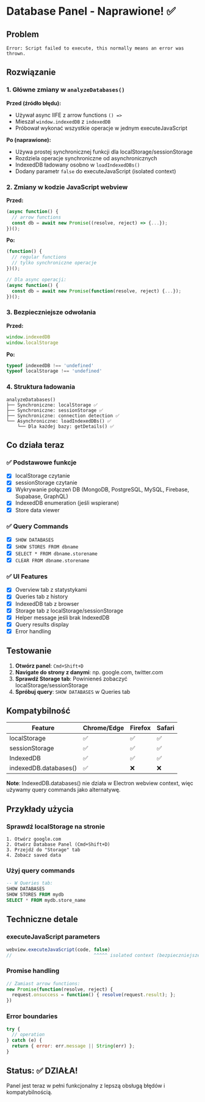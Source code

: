 # Database Panel - Naprawione! ✅

## Problem
```
Error: Script failed to execute, this normally means an error was thrown.
```

## Rozwiązanie

### 1. Główne zmiany w `analyzeDatabases()`

**Przed (źródło błędu):**
- Używał async IIFE z arrow functions `() =>`
- Mieszał `window.indexedDB` z `indexedDB`
- Próbował wykonać wszystkie operacje w jednym executeJavaScript

**Po (naprawione):**
- Używa prostej synchronicznej funkcji dla localStorage/sessionStorage
- Rozdziela operacje synchroniczne od asynchronicznych
- IndexedDB ładowany osobno w `loadIndexedDBs()`
- Dodany parametr `false` do executeJavaScript (isolated context)

### 2. Zmiany w kodzie JavaScript webview

**Przed:**
```javascript
(async function() {
  // arrow functions
  const db = await new Promise((resolve, reject) => {...});
})();
```

**Po:**
```javascript
(function() {
  // regular functions
  // tylko synchroniczne operacje
})();

// Dla async operacji:
(async function() {
  const db = await new Promise(function(resolve, reject) {...});
})();
```

### 3. Bezpieczniejsze odwołania

**Przed:**
```javascript
window.indexedDB
window.localStorage
```

**Po:**
```javascript
typeof indexedDB !== 'undefined'
typeof localStorage !== 'undefined'
```

### 4. Struktura ładowania

```
analyzeDatabases()
├── Synchroniczne: localStorage ✅
├── Synchroniczne: sessionStorage ✅
├── Synchroniczne: connection detection ✅
└── Asynchroniczne: loadIndexedDBs() ✅
    └── Dla każdej bazy: getDetails() ✅
```

## Co działa teraz

### ✅ Podstawowe funkcje
- [x] localStorage czytanie
- [x] sessionStorage czytanie
- [x] Wykrywanie połączeń DB (MongoDB, PostgreSQL, MySQL, Firebase, Supabase, GraphQL)
- [x] IndexedDB enumeration (jeśli wspierane)
- [x] Store data viewer

### ✅ Query Commands
- [x] `SHOW DATABASES`
- [x] `SHOW STORES FROM dbname`
- [x] `SELECT * FROM dbname.storename`
- [x] `CLEAR FROM dbname.storename`

### ✅ UI Features
- [x] Overview tab z statystykami
- [x] Queries tab z history
- [x] IndexedDB tab z browser
- [x] Storage tab z localStorage/sessionStorage
- [x] Helper message jeśli brak IndexedDB
- [x] Query results display
- [x] Error handling

## Testowanie

1. **Otwórz panel**: `Cmd+Shift+D`
2. **Navigate do strony z danymi**: np. google.com, twitter.com
3. **Sprawdź Storage tab**: Powinieneś zobaczyć localStorage/sessionStorage
4. **Spróbuj query**: `SHOW DATABASES` w Queries tab

## Kompatybilność

| Feature | Chrome/Edge | Firefox | Safari |
|---------|-------------|---------|--------|
| localStorage | ✅ | ✅ | ✅ |
| sessionStorage | ✅ | ✅ | ✅ |
| IndexedDB | ✅ | ✅ | ✅ |
| indexedDB.databases() | ✅ | ❌ | ❌ |

**Note**: IndexedDB.databases() nie działa w Electron webview context, więc używamy query commands jako alternatywę.

## Przykłady użycia

### Sprawdź localStorage na stronie
```
1. Otwórz google.com
2. Otwórz Database Panel (Cmd+Shift+D)
3. Przejdź do "Storage" tab
4. Zobacz saved data
```

### Użyj query commands
```sql
-- W Queries tab:
SHOW DATABASES
SHOW STORES FROM mydb
SELECT * FROM mydb.store_name
```

## Techniczne detale

### executeJavaScript parameters
```typescript
webview.executeJavaScript(code, false)
//                              ^^^^^ isolated context (bezpieczniejsze)
```

### Promise handling
```javascript
// Zamiast arrow functions:
new Promise(function(resolve, reject) {
  request.onsuccess = function() { resolve(request.result); };
})
```

### Error boundaries
```javascript
try {
  // operation
} catch (e) {
  return { error: err.message || String(err) };
}
```

## Status: ✅ DZIAŁA!

Panel jest teraz w pełni funkcjonalny z lepszą obsługą błędów i kompatybilnością.
